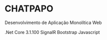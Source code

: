 # CHATPAPO

Desenvolvimento de Aplicação Monolítica Web

.Net Core 3.1.100
SignalR
Bootstrap
Javascript
